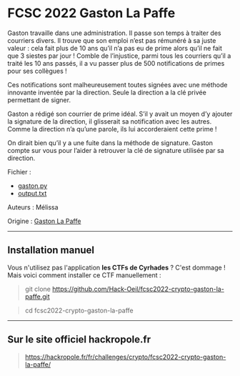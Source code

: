 # FCSC 2022 Gaston La Paffe

Gaston travaille dans une administration. Il passe son temps à traiter des courriers divers. Il trouve que son emploi n’est pas rémunéré à sa juste valeur : cela fait plus de 10 ans qu’il n’a pas eu de prime alors qu’il ne fait que 3 siestes par jour ! Comble de l’injustice, parmi tous les courriers qu’il a traité les 10 ans passés, il a vu passer plus de 500 notifications de primes pour ses collègues !

Ces notifications sont malheureusement toutes signées avec une méthode innovante inventée par la direction. Seule la direction a la clé privée permettant de signer.

Gaston a rédigé son courrier de prime idéal. S’il y avait un moyen d’y ajouter la signature de la direction, il glisserait sa notification avec les autres. Comme la direction n’a qu’une parole, ils lui accorderaient cette prime !

On dirait bien qu’il y a une fuite dans la méthode de signature. Gaston compte sur vous pour l’aider à retrouver la clé de signature utilisée par sa direction.



Fichier :
- [gaston.py](gaston.py)
- [output.txt](output.txt)



Auteurs : Mélissa

Origine : [Gaston La Paffe](https://hackropole.fr/fr/challenges/crypto/fcsc2022-crypto-gaston-la-paffe/)


-----------

## Installation manuel
Vous n'utilisez pas l'application **les CTFs de Cyrhades** ? C'est dommage !
Mais voici comment installer ce CTF manuellement :

> git clone https://github.com/Hack-Oeil/fcsc2022-crypto-gaston-la-paffe.git

> cd fcsc2022-crypto-gaston-la-paffe


-----------

## Sur le site officiel hackropole.fr
> https://hackropole.fr/fr/challenges/crypto/fcsc2022-crypto-gaston-la-paffe/